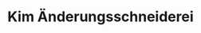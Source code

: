 ---
title: "Kim Änderungsschneiderei"
url: /monheim-am-rhein/kim-aenderungsschneiderei/
shop: Schneiderei
---